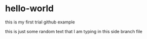 # hello-world
this is my first trial github example

this is just some random text that I am typing in this side branch file
